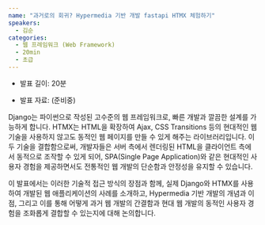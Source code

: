 ```yaml
---
name: "과거로의 회귀? Hypermedia 기반 개발 fastapi HTMX 체험하기"
speakers:
  - 김순
categories:
  - 웹 프레임워크 (Web Framework)
  - 20min
  - 초급
---
```


- 발표 길이: 20분

- 발표 자료: (준비중)

Django는 파이썬으로 작성된 고수준의 웹 프레임워크로, 빠른 개발과 깔끔한 설계를 가능하게 합니다. HTMX는 HTML을 확장하여 Ajax, CSS Transitions 등의 현대적인 웹 기술을 사용하지 않고도 동적인 웹 페이지를 만들 수 있게 해주는 라이브러리입니다. 이 두 기술을 결합함으로써, 개발자들은 서버 측에서 렌더링된 HTML을 클라이언트 측에서 동적으로 조작할 수 있게 되어, SPA(Single Page Application)와 같은 현대적인 사용자 경험을 제공하면서도 전통적인 웹 개발의 단순함과 안정성을 유지할 수 있습니다.

이 발표에서는 이러한 기술적 접근 방식의 장점과 함께, 실제 Django와 HTMX를 사용하여 개발된 웹 애플리케이션의 사례를 소개하고, Hypermedia 기반 개발의 개념과 이점, 그리고 이를 통해 어떻게 과거 웹 개발의 간결함과 현대 웹 개발의 동적인 사용자 경험을 조화롭게 결합할 수 있는지에 대해 논의합니다.
